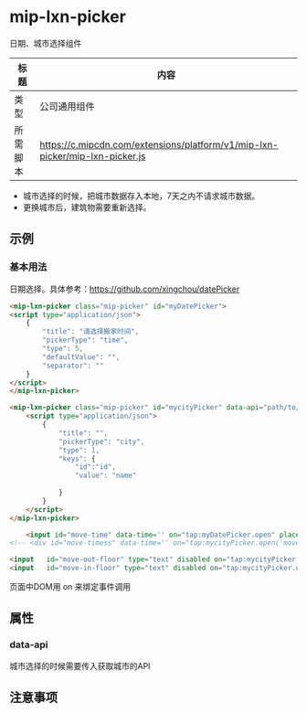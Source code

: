 # mip-lxn-picker

日期、城市选择组件

标题|内容
----|----
类型|公司通用组件
所需脚本|https://c.mipcdn.com/extensions/platform/v1/mip-lxn-picker/mip-lxn-picker.js


- 城市选择的时候，把城市数据存入本地，7天之内不请求城市数据。
- 更换城市后，建筑物需要重新选择。

## 示例

### 基本用法


日期选择。具体参考：https://github.com/xingchou/datePicker

```html
<mip-lxn-picker class="mip-picker" id="myDatePicker">
<script type="application/json">
    {
        "title": "请选择搬家时间",
        "pickerType": "time",
        "type": 5,
        "defaultValue": "",
        "separator": ""
    }
</script>
</mip-lxn-picker>

<mip-lxn-picker class="mip-picker" id="mycityPicker" data-api="path/to/cityapi">
    <script type="application/json">
        {
            "title": "",
            "pickerType": "city",
            "type": 1,
            "keys": {
                "id":"id",
                "value": "name"
               
            }
        }
    </script>
</mip-lxn-picker>

    <input id="move-time" data-time='' on="tap:myDatePicker.open" placeholder="选择时间">
<!-- <div id="move-timess" data-time='' on="tap:mycityPicker.open('move-pop')">选择楼层</div> -->

<input   id="move-out-floor" type="text" disabled on="tap:mycityPicker.open('pop')" placehold="选择楼层">
<input   id="move-in-floor" type="text" disabled on="tap:mycityPicker.open('push')" placehold="选择楼层">

```


<!-- ```html
<mip-lxn-picker class="mip-picker" id="myCityPicker" data-api="path/to/cityapi">
    <script type="application/json">
        {
            "title": "请选择",
            "pickerType": "city",
            "type": 2,
            "keys": {
                "id": "id",
                "value": "name",
                "childData": "level"
            }
        }
    </script>
    </mip-lxn-picker>
``` -->

页面中DOM用 on 来绑定事件调用
<!-- 
```html
<div on="tap:myDatePicker.open"></div>

<div on="tap:myCityPicker.open"></div>
``` -->

## 属性

### data-api

城市选择的时候需要传入获取城市的API


## 注意事项



